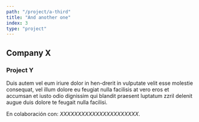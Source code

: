 ```yaml
---
path: "/project/a-third"
title: "And another one"
index: 3
type: "project"
---
```

## Company X
### Project Y

Duis autem vel eum iriure dolor in hen-drerit in vulputate velit esse molestie consequat, vel illum dolore eu feugiat nulla facilisis at vero eros et accumsan et iusto odio dignissim qui blandit praesent luptatum zzril delenit augue duis dolore te feugait nulla facilisi.

En colaboración con: *XXXXXXXXXXXXXXXXXXXXXX*.
